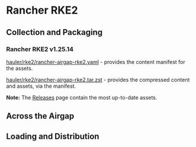 # Rancher RKE2

## Collection and Packaging

### Rancher RKE2 v1.25.14

[hauler/rke2/rancher-airgap-rke2.yaml](https://rancher-airgap.s3.amazonaws.com/v1.4.1/hauler/rke2/rancher-airgap-rke2.yaml) - provides the content manifest for the assets.

[hauler/rke2/rancher-airgap-rke2.tar.zst](https://rancher-airgap.s3.amazonaws.com/v1.4.1/hauler/rke2/rancher-airgap-rke2.tar.zst) - provides the compressed content and assets, via the manifest.

**Note:** The [Releases](https://github.com/zackbradys/rancher-airgap/releases) page contain the most up-to-date assets.

## Across the Airgap

## Loading and Distribution